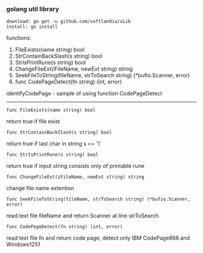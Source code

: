 ### golang util library  ###

	download: go get -u github.com/softlandia/xLib
	install: go install

functions:  
1. FileExists(name string) bool
2. StrContainBackSlash(s string) bool
3. StrIsPrintRune(s string) bool
4. ChangeFileExt(iFileName, newExt string) string
5. SeekFileToString(fileName, strToSearch string) (*bufio.Scanner, error)
6. func CodePageDetect(fn string) (int, error)

identifyCodePage - sample of using function CodePageDetect


_________________________________________________________________________
	func FileExists(name string) bool  
return true if file exist

	func StrContainBackSlash(s string) bool
return true if last char in string s == '\\'

	func StrIsPrintRune(s string) bool  
return true if input string consists only of printable rune

	func ChangeFileExt(iFileName, newExt string) string   
change file name extention

	func SeekFileToString(fileName, strToSearch string) (*bufio.Scanner, error)  
read text file fileName and return Scanner at line strToSearch

	func CodePageDetect(fn string) (int, error)  
read text file fn and return code page, detect only IBM CodePage866 and Windows1251